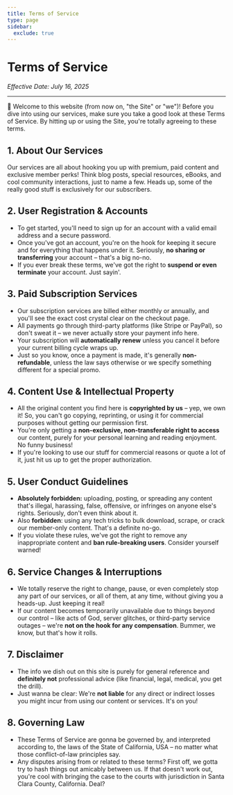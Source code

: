 ```yaml
---
title: Terms of Service
type: page
sidebar:
  exclude: true
---
```

# Terms of Service

*Effective Date: July 16, 2025*

---

👋 Welcome to this website (from now on, "the Site" or "we")! Before you dive into using our services, make sure you take a good look at these Terms of Service. By hitting up or using the Site, you're totally agreeing to these terms.

## 1. About Our Services
Our services are all about hooking you up with premium, paid content and exclusive member perks! Think blog posts, special resources, eBooks, and cool community interactions, just to name a few. Heads up, some of the really good stuff is exclusively for our subscribers.

## 2. User Registration & Accounts
*   To get started, you'll need to sign up for an account with a valid email address and a secure password.
*   Once you've got an account, you're on the hook for keeping it secure and for everything that happens under it. Seriously, **no sharing or transferring** your account – that's a big no-no.
*   If you ever break these terms, we've got the right to **suspend or even terminate** your account. Just sayin'.

## 3. Paid Subscription Services
*   Our subscription services are billed either monthly or annually, and you'll see the exact cost crystal clear on the checkout page.
*   All payments go through third-party platforms (like Stripe or PayPal), so don't sweat it – we never actually store your payment info here.
*   Your subscription will **automatically renew** unless you cancel it before your current billing cycle wraps up.
*   Just so you know, once a payment is made, it's generally **non-refundable**, unless the law says otherwise or we specify something different for a special promo.

## 4. Content Use & Intellectual Property
*   All the original content you find here is **copyrighted by us** – yep, we own it! So, you can't go copying, reprinting, or using it for commercial purposes without getting our permission first.
*   You're only getting a **non-exclusive, non-transferable right to access** our content, purely for your personal learning and reading enjoyment. No funny business!
*   If you're looking to use our stuff for commercial reasons or quote a lot of it, just hit us up to get the proper authorization.

## 5. User Conduct Guidelines
*   **Absolutely forbidden:** uploading, posting, or spreading any content that's illegal, harassing, false, offensive, or infringes on anyone else's rights. Seriously, don't even think about it.
*   Also **forbidden**: using any tech tricks to bulk download, scrape, or crack our member-only content. That's a definite no-go.
*   If you violate these rules, we've got the right to remove any inappropriate content and **ban rule-breaking users**. Consider yourself warned!

## 6. Service Changes & Interruptions
*   We totally reserve the right to change, pause, or even completely stop any part of our services, or all of them, at any time, without giving you a heads-up. Just keeping it real!
*   If our content becomes temporarily unavailable due to things beyond our control – like acts of God, server glitches, or third-party service outages – we're **not on the hook for any compensation**. Bummer, we know, but that's how it rolls.

## 7. Disclaimer
*   The info we dish out on this site is purely for general reference and **definitely not** professional advice (like financial, legal, medical, you get the drill).
*   Just wanna be clear: We're **not liable** for any direct or indirect losses you might incur from using our content or services. It's on you!

## 8. Governing Law
*   These Terms of Service are gonna be governed by, and interpreted according to, the laws of the State of California, USA – no matter what those conflict-of-law principles say.
*   Any disputes arising from or related to these terms? First off, we gotta try to hash things out amicably between us. If that doesn't work out, you're cool with bringing the case to the courts with jurisdiction in Santa Clara County, California. Deal?